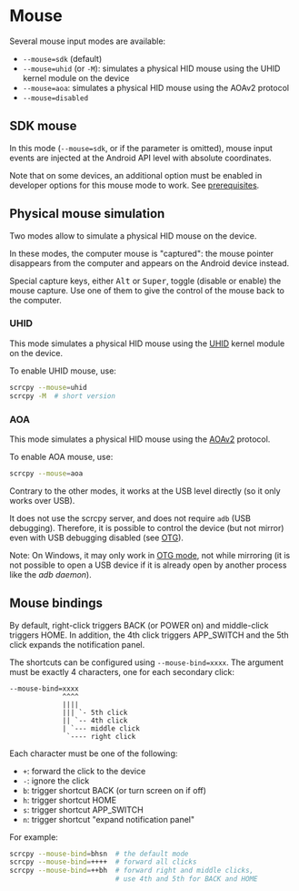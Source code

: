 # Mouse

Several mouse input modes are available:

 - `--mouse=sdk` (default)
 - `--mouse=uhid` (or `-M`): simulates a physical HID mouse using the UHID
   kernel module on the device
 - `--mouse=aoa`: simulates a physical HID mouse using the AOAv2 protocol
 - `--mouse=disabled`


## SDK mouse

In this mode (`--mouse=sdk`, or if the parameter is omitted), mouse input events
are injected at the Android API level with absolute coordinates.

Note that on some devices, an additional option must be enabled in developer
options for this mouse mode to work. See
[prerequisites](/README.md#prerequisites).


## Physical mouse simulation

Two modes allow to simulate a physical HID mouse on the device.

In these modes, the computer mouse is "captured": the mouse pointer disappears
from the computer and appears on the Android device instead.

Special capture keys, either <kbd>Alt</kbd> or <kbd>Super</kbd>, toggle
(disable or enable) the mouse capture. Use one of them to give the control of
the mouse back to the computer.


### UHID

This mode simulates a physical HID mouse using the [UHID] kernel module on the
device.

[UHID]: https://kernel.org/doc/Documentation/hid/uhid.txt

To enable UHID mouse, use:

```bash
scrcpy --mouse=uhid
scrcpy -M  # short version
```


### AOA

This mode simulates a physical HID mouse using the [AOAv2] protocol.

[AOAv2]: https://source.android.com/devices/accessories/aoa2#hid-support

To enable AOA mouse, use:

```bash
scrcpy --mouse=aoa
```

Contrary to the other modes, it works at the USB level directly (so it only
works over USB).

It does not use the scrcpy server, and does not require `adb` (USB debugging).
Therefore, it is possible to control the device (but not mirror) even with USB
debugging disabled (see [OTG](otg.md)).

Note: On Windows, it may only work in [OTG mode](otg.md), not while mirroring
(it is not possible to open a USB device if it is already open by another
process like the _adb daemon_).


## Mouse bindings

By default, right-click triggers BACK (or POWER on) and middle-click triggers
HOME. In addition, the 4th click triggers APP_SWITCH and the 5th click expands
the notification panel.

The shortcuts can be configured using `--mouse-bind=xxxx`. The argument must be
exactly 4 characters, one for each secondary click:

```
--mouse-bind=xxxx
             ^^^^
             ||||
             ||| `- 5th click
             || `-- 4th click
             | `--- middle click
              `---- right click
```

Each character must be one of the following:

 - `+`: forward the click to the device
 - `-`: ignore the click
 - `b`: trigger shortcut BACK (or turn screen on if off)
 - `h`: trigger shortcut HOME
 - `s`: trigger shortcut APP_SWITCH
 - `n`: trigger shortcut "expand notification panel"

For example:

```bash
scrcpy --mouse-bind=bhsn  # the default mode
scrcpy --mouse-bind=++++  # forward all clicks
scrcpy --mouse-bind=++bh  # forward right and middle clicks,
                          # use 4th and 5th for BACK and HOME
```
